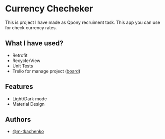 # Currency Checheker

This is project I have made as Qpony recruiment task.
This app you can use for check currency rates.

## What I have used?

- Retrofit
- RecyclerView
- Unit Tests
- Trello for manage project ([board](https://trello.com/b/1AM04wfj/qponytask))


## Features 

- Light/Dark mode
- Material Design


## Authors

- [@m-tkachenko](https://github.com/m-tkachenko)
